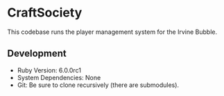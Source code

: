 # CraftSociety

This codebase runs the player management system for the Irvine Bubble.

## Development
* Ruby Version: 6.0.0rc1
* System Dependencies: None
* Git: Be sure to clone recursively (there are submodules).

